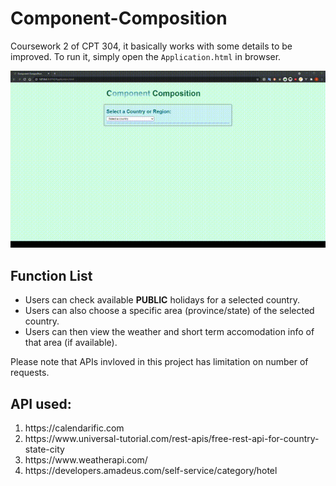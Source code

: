 <h1>Component-Composition</h1>

<p>
  Coursework 2 of CPT 304, it basically works with some details to be improved. To run it, simply open the <code>Application.html</code> in browser.
</p>

<img src="https://github.com/neverIand/Component-Composition/blob/master/Component-Composition%5B640i%5D.gif" />

<h2>Function List</h2>

<ul>
  <li>
    Users can check available <strong>PUBLIC</strong> holidays for a selected country.
  </li>
  <li>
    Users can also choose a specific area (province/state) of the selected country.
  </li>
  <li>
    Users can then view the weather and short term accomodation info of that area (if available).  
  </li>
</ul>

<p>Please note that APIs invloved in this project has limitation on number of requests.</p>

<h2>API used:</h2>

<ol>
  <li>
    https://calendarific.com
  </li>
  <li>
    https://www.universal-tutorial.com/rest-apis/free-rest-api-for-country-state-city
  </li>
  <li>
    https://www.weatherapi.com/
  </li>
  <li>
    https://developers.amadeus.com/self-service/category/hotel
  </li>
</ol>

<!--<p>Special thanks to my friend 内壳 for providing me inspiration of the color scheme</p>-->
